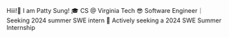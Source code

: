 Hiii!🖖 I am Patty Sung!
🎓 CS @ Virginia Tech 
😎 Software Engineer｜Seeking 2024 summer SWE intern
🌱 Actively seeking a 2024 SWE Summer Internship
